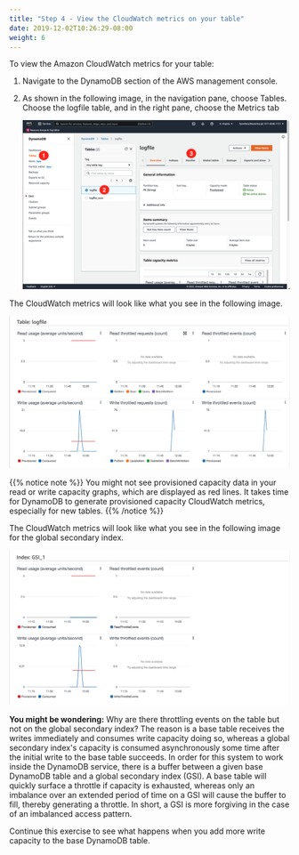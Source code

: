 ```yaml
---
title: "Step 4 - View the CloudWatch metrics on your table"
date: 2019-12-02T10:26:29-08:00
weight: 6
---
```


To view the Amazon CloudWatch metrics for your table:

1. Navigate to the DynamoDB section of the AWS management console.
2. As shown in the following image, in the navigation pane, choose Tables. Choose the logfile table, and in the right pane, choose the Metrics tab

   ![Open the CloudWatch metrics for the table](/static/images/awsnewconsole3.png)


<!-- ![Open the CloudWatch metrics for the table version 2](/static/images/awsconsole3v2.png) -->

The CloudWatch metrics will look like what you see in the following image.

![The Cloud Watch metrics for the base table](/static/images/tablelogfile-stats.png)

{{% notice note %}}
You might not see provisioned capacity data in your read or write capacity graphs, which are displayed as red lines. It takes time for DynamoDB to generate provisioned capacity CloudWatch metrics, especially for new tables.
{{% /notice %}}

The CloudWatch metrics will look like what you see in the following image for the global secondary index.


![The Cloud Watch metrics for the GSI](/static/images/GSI-logfile-stats.png)


**You might be wondering:** Why are there throttling events on the table but not on the global secondary index? The reason is a base table receives the writes immediately and consumes write capacity doing so, whereas a global secondary index's capacity is consumed asynchronously some time after the initial write to the base table succeeds. In order for this system to work inside the DynamoDB service, there is a buffer between a given base DynamoDB table and a global secondary index (GSI). A base table will quickly surface a throttle if capacity is exhausted, whereas only an imbalance over an extended period of time on a GSI will cause the buffer to fill, thereby generating a throttle. In short, a GSI is more forgiving in the case of an imbalanced access pattern.

Continue this exercise to see what happens when you add more write capacity to the base DynamoDB table.
